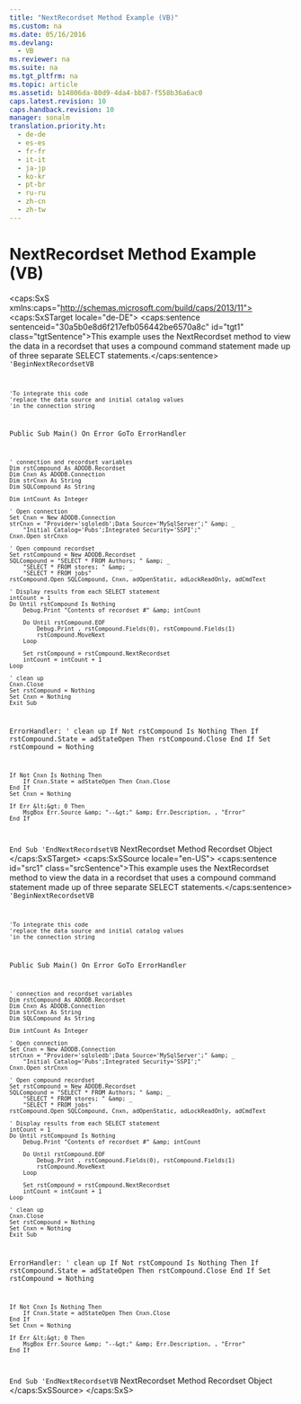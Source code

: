 ```yaml
---
title: "NextRecordset Method Example (VB)"
ms.custom: na
ms.date: 05/16/2016
ms.devlang: 
  - VB
ms.reviewer: na
ms.suite: na
ms.tgt_pltfrm: na
ms.topic: article
ms.assetid: b14806da-80d9-4da4-bb87-f558b36a6ac0
caps.latest.revision: 10
caps.handback.revision: 10
manager: sonalm
translation.priority.ht: 
  - de-de
  - es-es
  - fr-fr
  - it-it
  - ja-jp
  - ko-kr
  - pt-br
  - ru-ru
  - zh-cn
  - zh-tw
---
```

# NextRecordset Method Example (VB)
<?xml version="1.0" encoding="utf-8"?>
<caps:SxS xmlns:caps="http://schemas.microsoft.com/build/caps/2013/11">
  <caps:SxSTarget locale="de-DE">
    <developerReferenceWithoutSyntaxDocument xsi:schemaLocation="http://ddue.schemas.microsoft.com/authoring/2003/5 http://dduestorage.blob.core.windows.net/ddueschema/developer.xsd" xmlns="http://ddue.schemas.microsoft.com/authoring/2003/5" xmlns:xlink="http://www.w3.org/1999/xlink" xmlns:xsi="http://www.w3.org/2001/XMLSchema-instance">
      <introduction>
        <para>
          <caps:sentence sentenceid="30a5b0e8d6f217efb056442be6570a8c" id="tgt1" class="tgtSentence">This example uses the <legacyLink xlink:href="ab1fa449-a695-4987-b1ee-bc68f89418dd">NextRecordset</legacyLink> method to view the data in a recordset that uses a compound command statement made up of three separate <legacyBold>SELECT</legacyBold> statements.</caps:sentence>
        </para>
        <code>'BeginNextRecordsetVB

    'To integrate this code
    'replace the data source and initial catalog values
    'in the connection string

Public Sub Main()
    On Error GoTo ErrorHandler

    ' connection and recordset variables
    Dim rstCompound As ADODB.Recordset
    Dim Cnxn As ADODB.Connection
    Dim strCnxn As String
    Dim SQLCompound As String
    
    Dim intCount As Integer
    
    ' Open connection
    Set Cnxn = New ADODB.Connection
    strCnxn = "Provider='sqloledb';Data Source='MySqlServer';" &amp; _
        "Initial Catalog='Pubs';Integrated Security='SSPI';"
    Cnxn.Open strCnxn
    
    ' Open compound recordset
    Set rstCompound = New ADODB.Recordset
    SQLCompound = "SELECT * FROM Authors; " &amp; _
        "SELECT * FROM stores; " &amp; _
        "SELECT * FROM jobs"
    rstCompound.Open SQLCompound, Cnxn, adOpenStatic, adLockReadOnly, adCmdText
    
    ' Display results from each SELECT statement
    intCount = 1
    Do Until rstCompound Is Nothing
        Debug.Print "Contents of recordset #" &amp; intCount
        
        Do Until rstCompound.EOF
            Debug.Print , rstCompound.Fields(0), rstCompound.Fields(1)
            rstCompound.MoveNext
        Loop
        
        Set rstCompound = rstCompound.NextRecordset
        intCount = intCount + 1
    Loop
   
    ' clean up
    Cnxn.Close
    Set rstCompound = Nothing
    Set Cnxn = Nothing
    Exit Sub
    
ErrorHandler:
    ' clean up
    If Not rstCompound Is Nothing Then
        If rstCompound.State = adStateOpen Then rstCompound.Close
    End If
    Set rstCompound = Nothing
    
    If Not Cnxn Is Nothing Then
        If Cnxn.State = adStateOpen Then Cnxn.Close
    End If
    Set Cnxn = Nothing
    
    If Err &lt;&gt; 0 Then
        MsgBox Err.Source &amp; "--&gt;" &amp; Err.Description, , "Error"
    End If
End Sub
'EndNextRecordsetVB</code>
      </introduction>
      <relatedTopics>
        <link xlink:href="ab1fa449-a695-4987-b1ee-bc68f89418dd">NextRecordset Method</link>
        <link xlink:href="ede1415f-c3df-4cc5-a05b-2576b2b84b60">Recordset Object</link>
      </relatedTopics>
    </developerReferenceWithoutSyntaxDocument>
  </caps:SxSTarget>
  <caps:SxSSource locale="en-US">
    <developerReferenceWithoutSyntaxDocument xsi:schemaLocation="http://ddue.schemas.microsoft.com/authoring/2003/5 http://dduestorage.blob.core.windows.net/ddueschema/developer.xsd" xmlns="http://ddue.schemas.microsoft.com/authoring/2003/5" xmlns:xlink="http://www.w3.org/1999/xlink" xmlns:xsi="http://www.w3.org/2001/XMLSchema-instance">
      <introduction>
        <para>
          <caps:sentence id="src1" class="srcSentence">This example uses the <legacyLink xlink:href="ab1fa449-a695-4987-b1ee-bc68f89418dd">NextRecordset</legacyLink> method to view the data in a recordset that uses a compound command statement made up of three separate <legacyBold>SELECT</legacyBold> statements.</caps:sentence>
        </para>
        <code>'BeginNextRecordsetVB

    'To integrate this code
    'replace the data source and initial catalog values
    'in the connection string

Public Sub Main()
    On Error GoTo ErrorHandler

    ' connection and recordset variables
    Dim rstCompound As ADODB.Recordset
    Dim Cnxn As ADODB.Connection
    Dim strCnxn As String
    Dim SQLCompound As String
    
    Dim intCount As Integer
    
    ' Open connection
    Set Cnxn = New ADODB.Connection
    strCnxn = "Provider='sqloledb';Data Source='MySqlServer';" &amp; _
        "Initial Catalog='Pubs';Integrated Security='SSPI';"
    Cnxn.Open strCnxn
    
    ' Open compound recordset
    Set rstCompound = New ADODB.Recordset
    SQLCompound = "SELECT * FROM Authors; " &amp; _
        "SELECT * FROM stores; " &amp; _
        "SELECT * FROM jobs"
    rstCompound.Open SQLCompound, Cnxn, adOpenStatic, adLockReadOnly, adCmdText
    
    ' Display results from each SELECT statement
    intCount = 1
    Do Until rstCompound Is Nothing
        Debug.Print "Contents of recordset #" &amp; intCount
        
        Do Until rstCompound.EOF
            Debug.Print , rstCompound.Fields(0), rstCompound.Fields(1)
            rstCompound.MoveNext
        Loop
        
        Set rstCompound = rstCompound.NextRecordset
        intCount = intCount + 1
    Loop
   
    ' clean up
    Cnxn.Close
    Set rstCompound = Nothing
    Set Cnxn = Nothing
    Exit Sub
    
ErrorHandler:
    ' clean up
    If Not rstCompound Is Nothing Then
        If rstCompound.State = adStateOpen Then rstCompound.Close
    End If
    Set rstCompound = Nothing
    
    If Not Cnxn Is Nothing Then
        If Cnxn.State = adStateOpen Then Cnxn.Close
    End If
    Set Cnxn = Nothing
    
    If Err &lt;&gt; 0 Then
        MsgBox Err.Source &amp; "--&gt;" &amp; Err.Description, , "Error"
    End If
End Sub
'EndNextRecordsetVB</code>
      </introduction>
      <relatedTopics>
        <link xlink:href="ab1fa449-a695-4987-b1ee-bc68f89418dd">NextRecordset Method</link>
        <link xlink:href="ede1415f-c3df-4cc5-a05b-2576b2b84b60">Recordset Object</link>
      </relatedTopics>
    </developerReferenceWithoutSyntaxDocument>
  </caps:SxSSource>
</caps:SxS>